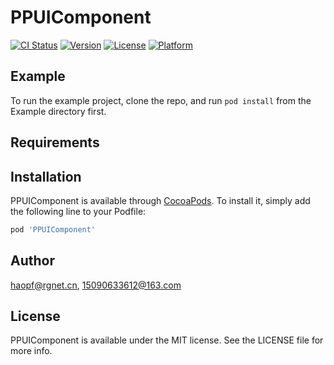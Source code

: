 # PPUIComponent

[![CI Status](https://img.shields.io/travis/haopf@rgnet.cn/PPUIComponent.svg?style=flat)](https://travis-ci.org/haopf@rgnet.cn/PPUIComponent)
[![Version](https://img.shields.io/cocoapods/v/PPUIComponent.svg?style=flat)](https://cocoapods.org/pods/PPUIComponent)
[![License](https://img.shields.io/cocoapods/l/PPUIComponent.svg?style=flat)](https://cocoapods.org/pods/PPUIComponent)
[![Platform](https://img.shields.io/cocoapods/p/PPUIComponent.svg?style=flat)](https://cocoapods.org/pods/PPUIComponent)

## Example

To run the example project, clone the repo, and run `pod install` from the Example directory first.

## Requirements

## Installation

PPUIComponent is available through [CocoaPods](https://cocoapods.org). To install
it, simply add the following line to your Podfile:

```ruby
pod 'PPUIComponent'
```

## Author

haopf@rgnet.cn, 15090633612@163.com

## License

PPUIComponent is available under the MIT license. See the LICENSE file for more info.
